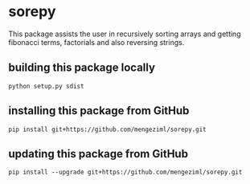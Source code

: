 # sorepy
This package assists the user in recursively sorting arrays and getting fibonacci terms,
factorials and also reversing strings.

## building this package locally
`python setup.py sdist`

## installing this package from GitHub
`pip install git+https://github.com/mengeziml/sorepy.git`

## updating this package from GitHub
`pip install --upgrade git+https://github.com/mengeziml/sorepy.git`
